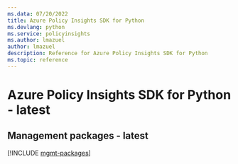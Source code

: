 ```yaml
---
ms.data: 07/20/2022
title: Azure Policy Insights SDK for Python
ms.devlang: python
ms.service: policyinsights
ms.author: lmazuel
author: lmazuel
description: Reference for Azure Policy Insights SDK for Python
ms.topic: reference
---
```

# Azure Policy Insights SDK for Python - latest

## Management packages - latest
[!INCLUDE [mgmt-packages](policy-insights-mgmt-index.md)]
